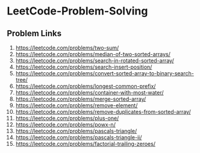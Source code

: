 # LeetCode-Problem-Solving

<!-- ## Google Spreadsheet
  https://docs.google.com/spreadsheets/d/16gNTrNyPSJQJXKLZ8yZfuLEq7hjclUULmqRGsqFDLpE/edit#gid=0<br><br> -->
## Problem Links

1. https://leetcode.com/problems/two-sum/
2. https://leetcode.com/problems/median-of-two-sorted-arrays/
3. https://leetcode.com/problems/search-in-rotated-sorted-array/
4. https://leetcode.com/problems/search-insert-position/
5. https://leetcode.com/problems/convert-sorted-array-to-binary-search-tree/
6. https://leetcode.com/problems/longest-common-prefix/
7. https://leetcode.com/problems/container-with-most-water/
8. https://leetcode.com/problems/merge-sorted-array/
9. https://leetcode.com/problems/remove-element/
10. https://leetcode.com/problems/remove-duplicates-from-sorted-array/
11. https://leetcode.com/problems/plus-one/
12. https://leetcode.com/problems/powx-n/
13. https://leetcode.com/problems/pascals-triangle/
14. https://leetcode.com/problems/pascals-triangle-ii/
15. https://leetcode.com/problems/factorial-trailing-zeroes/
